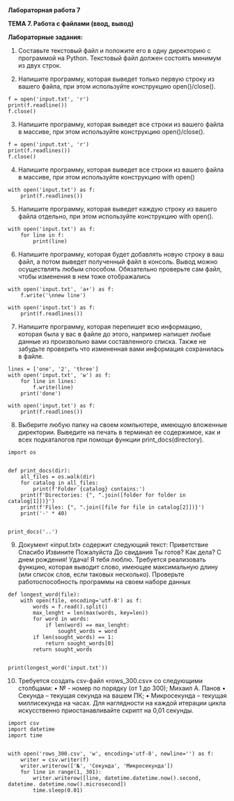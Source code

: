 ﻿**Лабораторная работа 7**

**ТЕМА 7. Работа с файлами (ввод, вывод)**

**Лабораторные задания:**

1) Составьте текстовый файл и положите его в одну директорию с
   программой на Python. Текстовый файл должен состоять минимум из
   двух строк.

2) Напишите программу, которая выведет только первую строку из
   вашего файла, при этом используйте конструкцию open()/close().
```
f = open('input.txt', 'r')
print(f.readline())
f.close()
```

3) Напишите программу, которая выведет все строки из вашего файла в
   массиве, при этом используйте конструкцию open()/close().
```
f = open('input.txt', 'r')
print(f.readlines())
f.close()

```
4) Напишите программу, которая выведет все строки из вашего файла в
   массиве, при этом используйте конструкцию with open()
```
with open('input.txt') as f:
    print(f.readlines())
```

5) Напишите программу, которая выведет каждую строку из вашего
   файла отдельно, при этом используйте конструкцию with open().
```
with open('input.txt') as f:
    for line in f:
        print(line)
```
6) Напишите программу, которая будет добавлять новую строку в ваш
   файл, а потом выведет полученный файл в консоль. Вывод можно
   осуществлять любым способом. Обязательно проверьте сам файл,
   чтобы изменения в нем тоже отображались
```
with open('input.txt', 'a+') as f:
    f.write('\nnew line')

with open('input.txt') as f:
    print(f.readlines())

```
7) Напишите программу, которая перепишет всю информацию, которая
   была у вас в файле до этого, например напишет любые данные из
   произвольно вами составленного списка. Также не забудьте проверить
   что измененная вами информация сохранилась в файле.
```
lines = ['one', '2', 'three']
with open('input.txt', 'w') as f:
    for line in lines:
        f.write(line)
    print('done')

with open('input.txt') as f:
    print(f.readlines())
```
8) Выберите любую папку на своем компьютере, имеющую вложенные
   директории. Выведите на печать в терминал ее содержимое, как и всех
   подкаталогов при помощи функции print_docs(directory).
```
import os


def print_docs(dir):
    all_files = os.walk(dir)
    for catalog in all_files:
        print(f'Folder {catalog} contains:')
    print(f'Directories: {", ".join([folder for folder in catalog[1]])}')
    print(f'Files: {", ".join([file for file in catalog[2]])}')
    print('-' * 40)


print_docs('..')

```
9) Документ «input.txt» содержит следующий текст:
   Приветствие
   Спасибо
   Извините
   Пожалуйста
   До свидания
   Ты готов?
   Как дела?
   С днем рождения!
   Удача!
   Я тебя люблю.
   Требуется реализовать функцию, которая выводит слово, имеющее
   максимальную длину (или список слов, если таковых несколько).
   Проверьте работоспособность программы на своем наборе данных
```
def longest_word(file):
    with open(file, encoding='utf-8') as f:
        words = f.read().split()
        max_lenght = len(max(words, key=len))
        for word in words:
            if len(word) == max_lenght:
                sought_words = word
        if len(sought_words) == 1:
            return sought_words[0]
        return sought_words


print(longest_word('input.txt'))

```
10) Требуется создать csv-файл «rows_300.csv» со следующими
    столбцами:
    • № - номер по порядку (от 1 до 300);
    Михаил А. Панов
    • Секунда – текущая секунда на вашем ПК;
    • Микросекунда – текущая миллисекунда на часах.
    Для наглядности на каждой итерации цикла искусственно
    приостанавливайте скрипт на 0,01 секунды.
```
import csv
import datetime
import time


with open('rows_300.csv', 'w', encoding='utf-8', newline='') as f:
    writer = csv.writer(f)
    writer.writerow(['№', 'Секунда', 'Микросекунда'])
    for line in range(1, 301):
        writer.writerow([line, datetime.datetime.now().second, datetime. datetime.now().microsecond])
        time.sleep(0.01)
```
